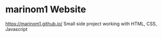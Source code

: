 # marinom1 Website
https://marinom1.github.io/
Small side project working with HTML, CSS, Javascript
